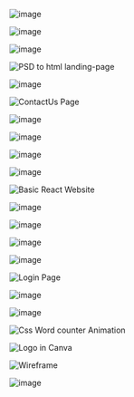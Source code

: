 ![image](https://github.com/Apurva-official/Html-css_works/blob/main/Screenshot%20(135).png)

![image](https://github.com/Apurva-official/Html-css_works/blob/main/Screenshot%20(80).png)

![image](https://github.com/Apurva-official/Html-css_works/blob/main/Screenshot%20(87).png)

![PSD to html landing-page](https://github.com/Apurva-official/Html-css_works/blob/main/landing-page.png)

![image](https://github.com/Apurva-official/Html-css_works/blob/main/Screenshot%20(134).png)

![ContactUs Page](https://github.com/Apurva-official/Html-css_works/blob/main/Screenshot%20(189).png)


![image](https://github.com/Apurva-official/Html-css_works/blob/main/Screenshot%20(190).png)

![image](https://github.com/Apurva-official/Html-css_works/blob/main/Screenshot%20(23).png)

![image](https://github.com/Apurva-official/Html-css_works/blob/main/Screenshot%20(233).png)

![image](https://github.com/Apurva-official/Html-css_works/blob/main/Screenshot%20(234).png)

![Basic React Website](https://github.com/Apurva-official/Html-css_works/blob/main/Screenshot%20(248).png)

![image](https://github.com/Apurva-official/Html-css_works/blob/main/Screenshot%20(253).png
)

![image](https://github.com/Apurva-official/Html-css_works/blob/main/Screenshot%20(255).png)

![image](https://github.com/Apurva-official/Html-css_works/blob/main/Screenshot%20(275).png)

![image](https://github.com/Apurva-official/Html-css_works/blob/main/Screenshot%20(276).png)

![Login Page](https://github.com/Apurva-official/Html-css_works/blob/main/Screenshot%20(284).png)



![image](https://github.com/Apurva-official/Html-css_works/blob/main/Screenshot%20(74).png)



![image](https://github.com/Apurva-official/Html-css_works/blob/main/Screenshot%20(81).png)


![Css Word counter Animation](https://github.com/Apurva-official/Html-css_works/blob/main/wordCounter.png)

![Logo in Canva](https://github.com/Apurva-official/Html-css_works/blob/main/Easy.png)

![Wireframe](https://github.com/Apurva-official/Html-css_works/blob/main/Screenshot%20(131).png)

![image](https://github.com/Apurva-official/Html-css_works/blob/main/Screenshot%20(73).png)
